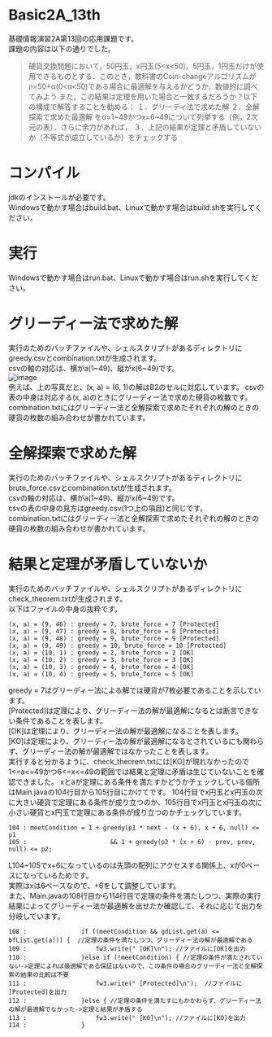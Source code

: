 # Basic2A_13th
基礎情報演習2A第13回の応用課題です。  
課題の内容は以下の通りでした。  
>硬貨交換問題において，50円玉，x円玉(5<x<50)，5円玉，1円玉だけが使用できるものとする．このとき，教科書のCoin-changeアルゴリズムがn=50+α(0<α<50)である場合に最適解を与えるかどうか，数値的に調べてみよう.また，この結果は定理を用いた場合と一致するだろうか？以下の構成で解答することを勧める：  １．グリーディ法で求めた解  ２．全解探索で求めた最適解  をα=1\~49かつx=6\~49について列挙する（例，2次元の表）．さらに余力があれば，  ３．上記の結果が定理と矛盾していないか（不等式が成立しているか）をチェックする
# コンパイル
jdkのインストールが必要です。  
Windowsで動かす場合はbuild.bat、Linuxで動かす場合はbuild.shを実行してください。  
# 実行
Windowsで動かす場合はrun.bat、Linuxで動かす場合はrun.shを実行してください。  
# グリーディー法で求めた解
実行のためのバッチファイルや、シェルスクリプトがあるディレクトリにgreedy.csvとcombination.txtが生成されます。  
csvの軸の対応は、横がa(1\~49)、縦がx(6\~49)です。  
![image](https://user-images.githubusercontent.com/49583698/104482706-9686a400-560a-11eb-86a3-97ba35d25a6d.png)  
例えば、上の写真だと、(x, a) = (6, 1)の解はB2のセルに対応しています。
csvの表の中身は対応する(x, a)のときにグリーディー法で求めた硬貨の枚数です。  
combination.txtにはグリーディー法と全解探索で求めたそれぞれの解のときの硬貨の枚数の組み合わせが書かれています。
# 全解探索で求めた解
実行のためのバッチファイルや、シェルスクリプトがあるディレクトリにbrute_force.csvとcombination.txtが生成されます。  
csvの軸の対応は、横がa(1\~49)、縦がx(6\~49)です。  
csvの表の中身の見方はgreedy.csv(1つ上の項目)と同じです。  
combination.txtにはグリーディー法と全解探索で求めたそれぞれの解のときの硬貨の枚数の組み合わせが書かれています。
# 結果と定理が矛盾していないか
実行のためのバッチファイルや、シェルスクリプトがあるディレクトリにcheck_theorem.txtが生成されます。  
以下はファイルの中身の抜粋です。  
```
(x, a) = (9, 46) : greedy = 7, brute_force = 7 [Protected]
(x, a) = (9, 47) : greedy = 8, brute_force = 8 [Protected]
(x, a) = (9, 48) : greedy = 9, brute_force = 9 [Protected]
(x, a) = (9, 49) : greedy = 10, brute_force = 10 [Protected]
(x, a) = (10, 1) : greedy = 2, brute_force = 2 [OK]
(x, a) = (10, 2) : greedy = 3, brute_force = 3 [OK]
(x, a) = (10, 3) : greedy = 4, brute_force = 4 [OK]
(x, a) = (10, 4) : greedy = 5, brute_force = 5 [OK]
```
greedy = 7はグリーディー法による解では硬貨が7枚必要であることを示しています。  
[Protected]は定理により、グリーディー法の解が最適解になるとは断言できない条件であることを表します。  
[OK]は定理により、グリーディー法の解が最適解になることを表します。  
[KO]は定理により、グリーディー法の解が最適解になるとされているにも関わらず、グリーディー法の解が最適解ではなかったことを表します。  
実行すると分かるように、check_theorem.txtには[KO]が現れなかったので1<=a<=49かつ6<=x<=49の範囲では結果と定理に矛盾は生じていないことを確認できました。 
xとaが定理にある条件を満たすかどうかチェックしている個所はMain.javaの104行目から105行目にかけてです。
104行目でx円玉とx円玉の次に大きい硬貨で定理にある条件が成り立つのか、105行目でx円玉とx円玉の次に小さい硬貨とx円玉で定理にある条件が成り立つのかチェックしています。  
```
104 : meetCondition = 1 + greedy(p1 * next - (x + 6), x + 6, null) <= p1
105 :						&& 1 + greedy(p2 * (x + 6) - prev, prev, null) <= p2;
```
L104\~105でx+6になっているのは先頭の配列にアクセスする関係上、xが0ベースになっているためです。  
実際はxは6ベースなので、+6をして調整しています。  
また、Main.javaの108行目から114行目で定理の条件を満たしつつ、実際の実行結果によってグリーディー法が最適解を出せたか確認して、それに応じて出力を分岐しています。  
```
108 :				if ((meetCondition && gdList.get(a) <= bfList.get(a))) {  //定理の条件を満たしつつ、グリーディー法の解が最適解である
109 :					fw3.write(" [OK]\n"); //ファイルに[OK]を出力
110 :				}else if (!meetCondition) { //定理の条件が満たされていない->定理によれば最適解である保証はないので、この条件の場合のグリーディー法と全解探索の結果の比較は不要
111 :					fw3.write(" [Protected]\n");  //ファイルに[Protected]を出力
112 :				}else { //定理の条件を満たすにもかかわらず、グリーディー法の解が最適解でなかった->定理と結果が矛盾する
113 :					fw3.write(" [KO]\n"); //ファイルに[KO]を出力
114 :				}
```
